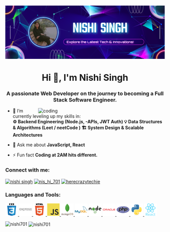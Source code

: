 ![](https://github.com/Nishi701/Nishi701/blob/main/Untitled%20(2).png)
<h1 align="center">Hi 👋, I'm Nishi Singh</h1>
<h3 align="center">A passionate Web Developer on the journey to becoming a Full Stack Software Engineer.</h3>
<img align="right" alt="coding" width="400" src="https://imgvisuals.com/cdn/shop/products/animated-female-coder-character-402691.gif?v=1698899292">

- 🌱 I’m currently leveling up my skills in:  <br/>**⚙️ Backend Engineering (Node.js, -APIs, JWT Auth) 💡 Data Structures & Algorithms (Leet / neetCode )   🏗️ System Design & Scalable Architectures**

- 💬 Ask me about **JavaScript, React**

- ⚡ Fun fact **Coding at 2AM hits different.**

<h3 align="left">Connect with me:</h3>
<p align="left">
<a href="https://linkedin.com/in/nishi-singh-495073282" target="blank"><img align="center" src="https://raw.githubusercontent.com/rahuldkjain/github-profile-readme-generator/master/src/images/icons/Social/linked-in-alt.svg" alt="nishi singh" height="30" width="40" /></a>
<a href="https://instagram.com/nis_hi_701" target="blank"><img align="center" src="https://raw.githubusercontent.com/rahuldkjain/github-profile-readme-generator/master/src/images/icons/Social/instagram.svg" alt="nis_hi_701" height="30" width="40" /></a>
<a href="https://youtube.com/@herecrazytechie?si=8CQhJiAyC0Rr7xwk" target="blank"><img align="center" src="https://raw.githubusercontent.com/rahuldkjain/github-profile-readme-generator/master/src/images/icons/Social/youtube.svg" alt="herecrazytechie" height="30" width="40" /></a>
</p>

<h3 align="left">Languages and Tools:</h3>
<p align="left"> <a href="https://www.w3schools.com/css/" target="_blank" rel="noreferrer"> <img src="https://raw.githubusercontent.com/devicons/devicon/master/icons/css3/css3-original-wordmark.svg" alt="css3" width="40" height="40"/> </a> <a href="https://expressjs.com" target="_blank" rel="noreferrer"> <img src="https://raw.githubusercontent.com/devicons/devicon/master/icons/express/express-original-wordmark.svg" alt="express" width="40" height="40"/> </a> <a href="https://www.w3.org/html/" target="_blank" rel="noreferrer"> <img src="https://raw.githubusercontent.com/devicons/devicon/master/icons/html5/html5-original-wordmark.svg" alt="html5" width="40" height="40"/> </a> <a href="https://developer.mozilla.org/en-US/docs/Web/JavaScript" target="_blank" rel="noreferrer"> <img src="https://raw.githubusercontent.com/devicons/devicon/master/icons/javascript/javascript-original.svg" alt="javascript" width="40" height="40"/> </a> <a href="https://www.mongodb.com/" target="_blank" rel="noreferrer"> <img src="https://raw.githubusercontent.com/devicons/devicon/master/icons/mongodb/mongodb-original-wordmark.svg" alt="mongodb" width="40" height="40"/> </a> <a href="https://www.mysql.com/" target="_blank" rel="noreferrer"> <img src="https://raw.githubusercontent.com/devicons/devicon/master/icons/mysql/mysql-original-wordmark.svg" alt="mysql" width="40" height="40"/> </a> <a href="https://nodejs.org" target="_blank" rel="noreferrer"> <img src="https://raw.githubusercontent.com/devicons/devicon/master/icons/nodejs/nodejs-original-wordmark.svg" alt="nodejs" width="40" height="40"/> </a> <a href="https://www.oracle.com/" target="_blank" rel="noreferrer"> <img src="https://raw.githubusercontent.com/devicons/devicon/master/icons/oracle/oracle-original.svg" alt="oracle" width="40" height="40"/> </a> <a href="https://www.php.net" target="_blank" rel="noreferrer"> <img src="https://raw.githubusercontent.com/devicons/devicon/master/icons/php/php-original.svg" alt="php" width="40" height="40"/> </a> <a href="https://www.python.org" target="_blank" rel="noreferrer"> <img src="https://raw.githubusercontent.com/devicons/devicon/master/icons/python/python-original.svg" alt="python" width="40" height="40"/> </a> <a href="https://reactjs.org/" target="_blank" rel="noreferrer"> <img src="https://raw.githubusercontent.com/devicons/devicon/master/icons/react/react-original-wordmark.svg" alt="react" width="40" height="40"/> </a> </p>

<p><img align="left" src="https://github-readme-stats.vercel.app/api/top-langs?username=nishi701&show_icons=true&locale=en&layout=compact" alt="nishi701" /></p>

<p>&nbsp;<img align="center" src="https://github-readme-stats.vercel.app/api?username=nishi701&show_icons=true&locale=en" alt="nishi701" /></p>

